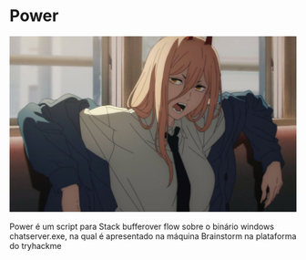 # Power

![](/Power.jpg?raw=true)

Power é um script para Stack bufferover flow sobre o binário windows chatserver.exe, na qual é apresentado na máquina Brainstorm na plataforma do tryhackme
